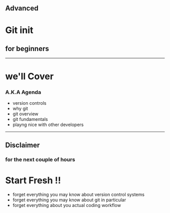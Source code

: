 <!-- .element: id="start" style="text-align: left; vertical-align: text-bottom;" data-background-image="https://possiblemobile.com/wp-content/uploads/2016/07/git-1.png" -->

## Advanced
# Git init
<h2 class="fragment">for beginners</h2>

<!-- <p style="font-size: 40%;">
    <a href="#" onclick="document.getElementById('theme').setAttribute('href','css/theme/black.css'); return false;">Black</a> -
    <a href="#" onclick="document.getElementById('theme').setAttribute('href','css/theme/white.css'); return false;">White</a> /
    <a href="#" onclick="document.getElementById('theme').setAttribute('href','css/theme/league.css'); return false;">League</a> -
    <a href="#" onclick="document.getElementById('theme').setAttribute('href','css/theme/beige.css'); return false;">Beige</a> -
    <a href="#" onclick="document.getElementById('theme').setAttribute('href','css/theme/moon.css'); return false;">Moon</a> -
    <a href="#" onclick="document.getElementById('theme').setAttribute('href','css/theme/solarized.css'); return false;">Solarized</a> <br />
    <a href="#" onclick="document.getElementById('theme').setAttribute('href','css/theme/sky.css'); return false;">Sky</a> -
    <a href="#" onclick="document.getElementById('theme').setAttribute('href','css/theme/simple.css'); return false;">Simple</a> -
    <a href="#" onclick="document.getElementById('theme').setAttribute('href','css/theme/serif.css'); return false;">Serif</a> -
    <a href="#" onclick="document.getElementById('theme').setAttribute('href','css/theme/blood.css'); return false;">Blood</a> -
    <a href="#" onclick="document.getElementById('theme').setAttribute('href','css/theme/night.css'); return false;">Night</a>
</p> -->

---
<!-- .element: id="agenda" -->

# we'll Cover
### A.K.A Agenda <!-- .element: class="fragment" -->

- version controls <!-- .element: class="fragment" -->
- why git <!-- .element: class="fragment" -->
- git overview <!-- .element: class="fragment" -->
- git fundamentals <!-- .element: class="fragment" -->
- playng nice with other developers <!-- .element: class="fragment" -->

---
<!-- .element: id="disclaimer" -->

## Disclaimer
### for the next couple of hours

# Start Fresh !! <!-- .element: class="fragment" -->

- forget everything you may know about version control systems <!-- .element: class="fragment" -->
- forget everything you may know about git in particular <!-- .element: class="fragment" -->
- forget everything about you actual coding workflow <!-- .element: class="fragment" -->
